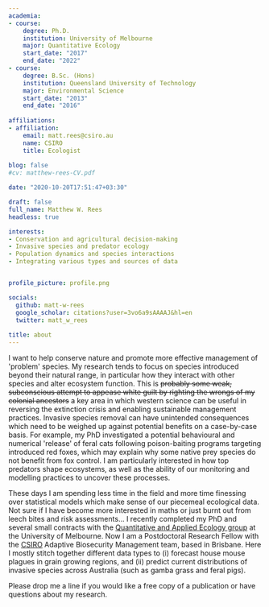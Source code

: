 ```yaml
---
academia:
- course:
    degree: Ph.D.
    institution: University of Melbourne
    major: Quantitative Ecology
    start_date: "2017"
    end_date: "2022"
- course:
    degree: B.Sc. (Hons)
    institution: Queensland University of Technology
    major: Environmental Science
    start_date: "2013"
    end_date: "2016"
    
affiliations:
- affiliation:
    email: matt.rees@csiro.au
    name: CSIRO 
    title: Ecologist
    
blog: false
#cv: matthew-rees-CV.pdf

date: "2020-10-20T17:51:47+03:30"

draft: false
full_name: Matthew W. Rees
headless: true

interests:
- Conservation and agricultural decision-making
- Invasive species and predator ecology
- Population dynamics and species interactions
- Integrating various types and sources of data


profile_picture: profile.png

socials:
  github: matt-w-rees
  google_scholar: citations?user=3vo6a9sAAAAJ&hl=en
  twitter: matt_w_rees
  
title: about
---
```


I want to help conserve nature and promote more effective management of 'problem' species. My research tends to focus on species introduced beyond their natural range, in particular how they interact with other species and alter ecosystem function. This is ~~probably some weak, subconscious attempt to appease white guilt by righting the wrongs of my colonial ancestors~~ a key area in which western science can be useful in reversing the extinction crisis and enabling sustainable management practices. Invasive species removal can have unintended consequences which need to be weighed up against potential benefits on a case-by-case basis. For example, my PhD investigated a potential behavioural and numerical 'release' of feral cats following poison-baiting programs targeting introduced red foxes, which may explain why some native prey species do not benefit from fox control. I am particularly interested in how top predators shape ecosystems, as well as the ability of our monitoring and modelling practices to uncover these processes.

These days I am spending less time in the field and more time finessing over statistical models which make sense of our piecemeal ecological data. Not sure if I have become more interested in maths or just burnt out from leech bites and risk assessments... I recently completed my PhD and several small contracts with the [Quantitative and Applied Ecology group](https://qaeco.com) at the University of Melbourne. Now I am a Postdoctoral Research Fellow with the [CSIRO](https://www.csiro.au) Adaptive Biosecurity Management team, based in Brisbane. Here I mostly stitch together different data types to (i) forecast house mouse plagues in grain growing regions, and (ii) predict current distributions of invasive species across Australia (such as gamba grass and feral pigs).

Please drop me a line if you would like a free copy of a publication or have questions about my research.
